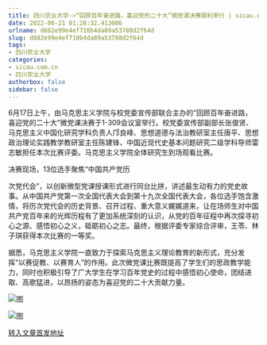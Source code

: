 ```yaml
---
title: 四川农业大学->“回顾百年奋进路，喜迎党的二十大”微党课决赛顺利举行 | sicau.com.cn
date: 2022-06-21 01:28:32.413006
urlname: d882e99e4ef710b4da89a53788d2f64d
slug: d882e99e4ef710b4da89a53788d2f64d
tags: 
- 四川农业大学
categories:
- sicau.com.cn
- 四川农业大学
authorbox: false
sidebar: false
---
```

6月17日上午，由马克思主义学院与校党委宣传部联合主办的“回顾百年奋进路，喜迎党的二十大”微党课决赛于1-309会议室举行。校党委宣传部副部长张俊贤、马克思主义中国化研究学科负责人邝良峰、思想道德与法治教研室主任唐平、思想政治理论实践教学教研室主任陈建锋、中国近现代史基本问题研究二级学科导师雷志敏担任本次比赛评委。马克思主义学院全体研究生到场观看比赛。  

决赛现场，13位选手聚焦“中国共产党历
<!--more-->
次党代会”，以创新微型党课授课形式进行同台比拼，讲述最生动有力的党史故事。从中国共产党第一次全国代表大会到第十九次全国代表大会，各位选手饱含激情，将历次党代会的历史背景、召开过程、重大意义娓娓道来，让在场师生对中国共产党百年来的光辉历程有了更加系统深刻的认识，从党的百年征程中再次探寻初心之源、感悟初心之义，砥砺初心之志。最终，根据评委专家综合评审，王苓、林子琪获得本次比赛的一等奖。

据悉，马克思主义学院一直致力于探索马克思主义理论教育的新形式，充分发挥“以赛促教、以赛育人”的作用。此次微党课比赛既提高了学生们的思政教学能力，同时也积极引导了广大学生在学习百年党史的过程中感悟初心使命，团结进取、高歌猛进，以昂扬的姿态为喜迎党的二十大贡献力量。

![图](https://news.sicau.edu.cn/__local/B/1D/6B/B8664E998B2661A25903A4A53C6_D1D80057_AC3CF.png)

![图](https://news.sicau.edu.cn/__local/E/66/70/BD62AD600214F1B83D8A7269C72_EB9047A5_A8C9B.png)

[转入文章首发地址](https://news.sicau.edu.cn/info/1078/68462.htm)